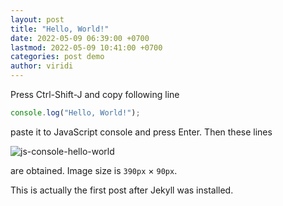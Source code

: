 ```yaml
---
layout: post
title: "Hello, World!"
date: 2022-05-09 06:39:00 +0700
lastmod: 2022-05-09 10:41:00 +0700
categories: post demo
author: viridi
---
```

Press Ctrl-Shift-J and copy following line

```js
console.log("Hello, World!");
```

paste it to JavaScript console and press Enter. Then these lines

![js-console-hello-world]({{site.url}}/assets/img/js-console-hello-world.png)

are obtained. Image size is `390px` &times; `90px`.

This is actually the first post after Jekyll was installed.